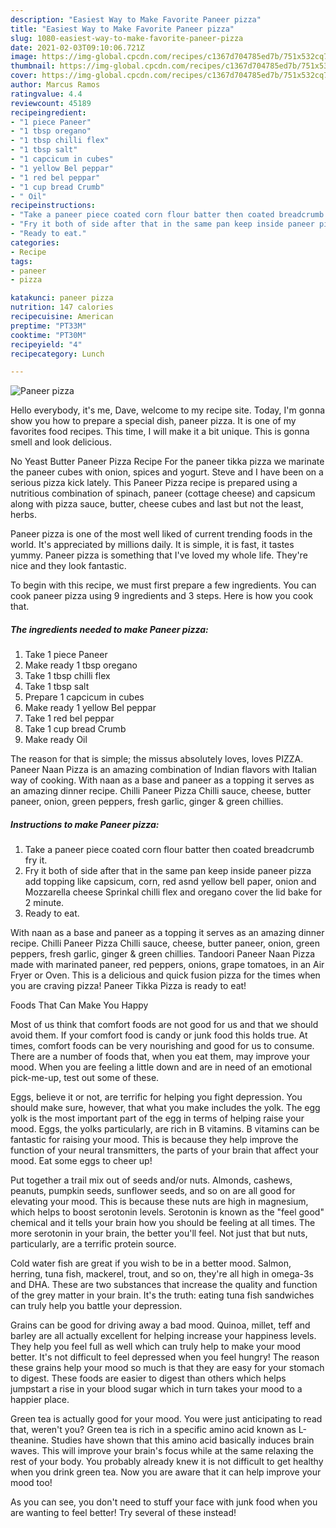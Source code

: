 ```yaml
---
description: "Easiest Way to Make Favorite Paneer pizza"
title: "Easiest Way to Make Favorite Paneer pizza"
slug: 1080-easiest-way-to-make-favorite-paneer-pizza
date: 2021-02-03T09:10:06.721Z
image: https://img-global.cpcdn.com/recipes/c1367d704785ed7b/751x532cq70/paneer-pizza-recipe-main-photo.jpg
thumbnail: https://img-global.cpcdn.com/recipes/c1367d704785ed7b/751x532cq70/paneer-pizza-recipe-main-photo.jpg
cover: https://img-global.cpcdn.com/recipes/c1367d704785ed7b/751x532cq70/paneer-pizza-recipe-main-photo.jpg
author: Marcus Ramos
ratingvalue: 4.4
reviewcount: 45189
recipeingredient:
- "1 piece Paneer"
- "1 tbsp oregano"
- "1 tbsp chilli flex"
- "1 tbsp salt"
- "1 capcicum in cubes"
- "1 yellow Bel peppar"
- "1 red bel peppar"
- "1 cup bread Crumb"
- " Oil"
recipeinstructions:
- "Take a paneer piece coated corn flour batter then coated breadcrumb fry it."
- "Fry it both of side after that in the same pan keep inside paneer pizza add topping like capsicum, corn, red asnd yellow bell paper, onion and Mozzarella cheese Sprinkal chilli flex and oregano cover the lid bake for 2 minute."
- "Ready to eat."
categories:
- Recipe
tags:
- paneer
- pizza

katakunci: paneer pizza 
nutrition: 147 calories
recipecuisine: American
preptime: "PT33M"
cooktime: "PT30M"
recipeyield: "4"
recipecategory: Lunch

---
```



![Paneer pizza](https://img-global.cpcdn.com/recipes/c1367d704785ed7b/751x532cq70/paneer-pizza-recipe-main-photo.jpg)

Hello everybody, it's me, Dave, welcome to my recipe site. Today, I'm gonna show you how to prepare a special dish, paneer pizza. It is one of my favorites food recipes. This time, I will make it a bit unique. This is gonna smell and look delicious.

No Yeast Butter Paneer Pizza Recipe For the paneer tikka pizza we marinate the paneer cubes with onion, spices and yogurt. Steve and I have been on a serious pizza kick lately. This Paneer Pizza recipe is prepared using a nutritious combination of spinach, paneer (cottage cheese) and capsicum along with pizza sauce, butter, cheese cubes and last but not the least, herbs.

Paneer pizza is one of the most well liked of current trending foods in the world. It's appreciated by millions daily. It is simple, it is fast, it tastes yummy. Paneer pizza is something that I've loved my whole life. They're nice and they look fantastic.


To begin with this recipe, we must first prepare a few ingredients. You can cook paneer pizza using 9 ingredients and 3 steps. Here is how you cook that.

<!--inarticleads1-->

##### The ingredients needed to make Paneer pizza:

1. Take 1 piece Paneer
1. Make ready 1 tbsp oregano
1. Take 1 tbsp chilli flex
1. Take 1 tbsp salt
1. Prepare 1 capcicum in cubes
1. Make ready 1 yellow Bel peppar
1. Take 1 red bel peppar
1. Take 1 cup bread Crumb
1. Make ready  Oil


The reason for that is simple; the missus absolutely loves, loves PIZZA. Paneer Naan Pizza is an amazing combination of Indian flavors with Italian way of cooking. With naan as a base and paneer as a topping it serves as an amazing dinner recipe. Chilli Paneer Pizza Chilli sauce, cheese, butter paneer, onion, green peppers, fresh garlic, ginger &amp; green chillies. 

<!--inarticleads2-->

##### Instructions to make Paneer pizza:

1. Take a paneer piece coated corn flour batter then coated breadcrumb fry it.
1. Fry it both of side after that in the same pan keep inside paneer pizza add topping like capsicum, corn, red asnd yellow bell paper, onion and Mozzarella cheese Sprinkal chilli flex and oregano cover the lid bake for 2 minute.
1. Ready to eat.


With naan as a base and paneer as a topping it serves as an amazing dinner recipe. Chilli Paneer Pizza Chilli sauce, cheese, butter paneer, onion, green peppers, fresh garlic, ginger &amp; green chillies. Tandoori Paneer Naan Pizza made with marinated paneer, red peppers, onions, grape tomatoes, in an Air Fryer or Oven. This is a delicious and quick fusion pizza for the times when you are craving pizza! Paneer Tikka Pizza is ready to eat! 

Foods That Can Make You Happy


Most of us think that comfort foods are not good for us and that we should avoid them. If your comfort food is candy or junk food this holds true. At times, comfort foods can be very nourishing and good for us to consume. There are a number of foods that, when you eat them, may improve your mood. When you are feeling a little down and are in need of an emotional pick-me-up, test out some of these.

Eggs, believe it or not, are terrific for helping you fight depression. You should make sure, however, that what you make includes the yolk. The egg yolk is the most important part of the egg in terms of helping raise your mood. Eggs, the yolks particularly, are rich in B vitamins. B vitamins can be fantastic for raising your mood. This is because they help improve the function of your neural transmitters, the parts of your brain that affect your mood. Eat some eggs to cheer up!

Put together a trail mix out of seeds and/or nuts. Almonds, cashews, peanuts, pumpkin seeds, sunflower seeds, and so on are all good for elevating your mood. This is because these nuts are high in magnesium, which helps to boost serotonin levels. Serotonin is known as the "feel good" chemical and it tells your brain how you should be feeling at all times. The more serotonin in your brain, the better you'll feel. Not just that but nuts, particularly, are a terrific protein source.

Cold water fish are great if you wish to be in a better mood. Salmon, herring, tuna fish, mackerel, trout, and so on, they're all high in omega-3s and DHA. These are two substances that increase the quality and function of the grey matter in your brain. It's the truth: eating tuna fish sandwiches can truly help you battle your depression. 

Grains can be good for driving away a bad mood. Quinoa, millet, teff and barley are all actually excellent for helping increase your happiness levels. They help you feel full as well which can truly help to make your mood better. It's not difficult to feel depressed when you feel hungry! The reason these grains help your mood so much is that they are easy for your stomach to digest. These foods are easier to digest than others which helps jumpstart a rise in your blood sugar which in turn takes your mood to a happier place.

Green tea is actually good for your mood. You were just anticipating to read that, weren't you? Green tea is rich in a specific amino acid known as L-theanine. Studies have shown that this amino acid basically induces brain waves. This will improve your brain's focus while at the same relaxing the rest of your body. You probably already knew it is not difficult to get healthy when you drink green tea. Now you are aware that it can help improve your mood too!

As you can see, you don't need to stuff your face with junk food when you are wanting to feel better! Try several of these instead!


